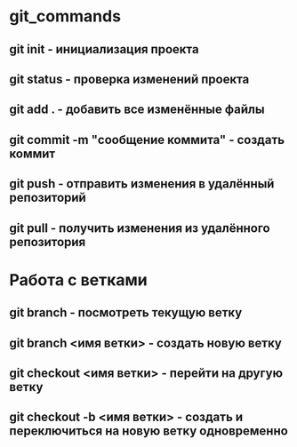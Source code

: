 # git_commands

## git init - инициализация проекта
## git status - проверка изменений проекта
## git add . - добавить все изменённые файлы
## git commit -m "сообщение коммита" - создать коммит
## git push - отправить изменения в удалённый репозиторий
## git pull - получить изменения из удалённого репозитория 
 
# Работа с ветками

## git branch - посмотреть текущую ветку
## git branch <имя ветки> - создать новую ветку
## git checkout <имя ветки> - перейти на другую ветку 
## git checkout -b <имя ветки> - создать и переключиться на новую ветку одновременно
